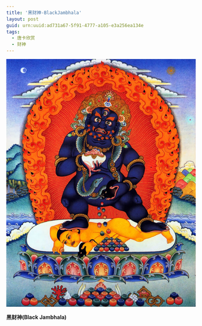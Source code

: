 ```yaml
---
title: '黑财神-BlackJambhala'
layout: post
guid: urn:uuid:ad731a67-5f91-4777-a105-e3a256ea134e
tags:
  - 唐卡欣赏
  - 财神
---
```



[![](/media/files/2008/06/19/Black-Jambhala.png)](https://bolg-1257385283.cos.ap-chengdu.myqcloud.com/2008/06/19/Black-Jambhala.png)

**黑财神(Black Jambhala)**
